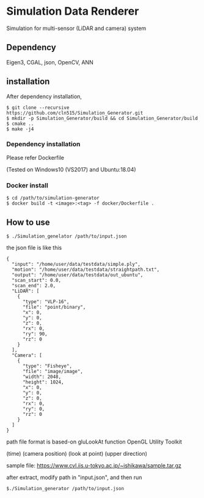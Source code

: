 # Simulation Data Renderer
Simulation for multi-sensor (LiDAR and camera) system
## Dependency
Eigen3, CGAL, json, OpenCV, ANN

## installation
After dependency installation,
```
$ git clone --recursive https://github.com/cln515/Simulation_Generator.git
$ mkdir -p Simulation_Generator/build && cd Simulation_Generator/build
$ cmake .. 
$ make -j4 
```

### Dependency installation
Please refer Dockerfile

(Tested on Windows10 (VS2017) and Ubuntu:18.04)

### Docker install
```
$ cd /path/to/simulation-generator
$ docker build -t <image>:<tag> -f docker/Dockerfile .
```
## How to use
```
$ ./Simulation_genelator /path/to/input.json
```

the json file is like this
```
{
  "input": "/home/user/data/testdata/simple.ply",
  "motion": "/home/user/data/testdata/straightpath.txt",
  "output": "/home/user/data/testdata/out_ubuntu",
  "scan_start": 0.0,
  "scan_end": 2.0,
  "LiDAR": [
    {
      "type": "VLP-16",
      "file": "point/binary",
      "x": 0,
      "y": 0,
      "z": 0,
      "rx": 0,
      "ry": 90,
      "rz": 0
    }
  ],
  "Camera": [
    {
      "type": "Fisheye",
      "file": "image/image",
      "width": 2048,
      "height": 1024,
      "x": 0,
      "y": 0,
      "z": 0,
      "rx": 0,
      "ry": 0,
      "rz": 0
    }
  ]
}
```
path file format is based-on gluLookAt function OpenGL Utility Toolkit

(time) (camera position) (look at point) (upper direction)


sample file: https://www.cvl.iis.u-tokyo.ac.jp/~ishikawa/sample.tar.gz

after extract, modify path in "input.json", and then run
```
$./Simulation_generator /path/to/input.json 
```